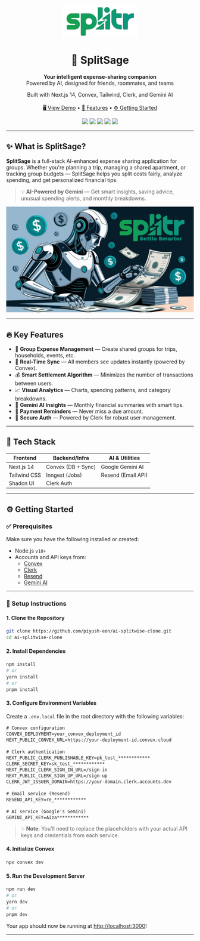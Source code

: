 <div align="center">
  <a href="https://github.com/piyush-eon/ai-splitwise-clone">
    <img src="./public/logos/logo.png" alt="SplitSage Logo" width="200" />
  </a>

  <h1>💸 SplitSage</h1>

  <p align="center">
    <strong>Your intelligent expense-sharing companion</strong><br/>
    Powered by AI, designed for friends, roommates, and teams
  </p>

  <p align="center">
    Built with Next.js 14, Convex, Tailwind, Clerk, and Gemini AI
    <br/><br/>
    <a href="#demo">🖥️ View Demo</a> • 
    <a href="#features">🚀 Features</a> • 
    <a href="#getting-started">⚙️ Getting Started</a>
  </p>

  <p align="center">
    <img src="https://img.shields.io/github/stars/piyush-eon/ai-splitwise-clone?style=social" />
    <img src="https://img.shields.io/badge/Next.js-14-black" />
    <img src="https://img.shields.io/badge/Tailwind-4.1.3-blue" />
    <img src="https://img.shields.io/badge/Convex-DB-orange" />
    <img src="https://img.shields.io/badge/License-MIT-green" />
  </p>
</div>

---

## ✨ What is SplitSage?

**SplitSage** is a full-stack AI-enhanced expense sharing application for groups. Whether you're planning a trip, managing a shared apartment, or tracking group budgets — SplitSage helps you split costs fairly, analyze spending, and get personalized financial tips.

> 💡 **AI-Powered by Gemini** — Get smart insights, saving advice, unusual spending alerts, and monthly breakdowns.

![Dashboard Preview](./public/hero.png)

---

## 🔥 Key Features

- 👥 **Group Expense Management** — Create shared groups for trips, households, events, etc.
- 🔄 **Real-Time Sync** — All members see updates instantly (powered by Convex).
- 💰 **Smart Settlement Algorithm** — Minimizes the number of transactions between users.
- 📈 **Visual Analytics** — Charts, spending patterns, and category breakdowns.
- 🧠 **Gemini AI Insights** — Monthly financial summaries with smart tips.
- 🔔 **Payment Reminders** — Never miss a due amount.
- 🔐 **Secure Auth** — Powered by Clerk for robust user management.

---

## 🧱 Tech Stack

| Frontend       | Backend/Infra       | AI & Utilities        |
|----------------|---------------------|------------------------|
| Next.js 14     | Convex (DB + Sync)  | Google Gemini AI      |
| Tailwind CSS   | Inngest (Jobs)      | Resend (Email API)    |
| Shadcn UI      | Clerk Auth          |                        |

---

## ⚙️ Getting Started

### ✅ Prerequisites

Make sure you have the following installed or created:

- Node.js `v18+`
- Accounts and API keys from:
  - [Convex](https://www.convex.dev/)
  - [Clerk](https://clerk.com)
  - [Resend](https://resend.com)
  - [Gemini AI](https://ai.google.dev/)

---

### 🧰 Setup Instructions

#### 1. Clone the Repository

```bash
git clone https://github.com/piyush-eon/ai-splitwise-clone.git
cd ai-splitwise-clone
```

#### 2. Install Dependencies

```bash
npm install
# or
yarn install
# or
pnpm install
```

#### 3. Configure Environment Variables

Create a `.env.local` file in the root directory with the following variables:

```env
# Convex configuration
CONVEX_DEPLOYMENT=your_convex_deployment_id
NEXT_PUBLIC_CONVEX_URL=https://your-deployment-id.convex.cloud

# Clerk authentication
NEXT_PUBLIC_CLERK_PUBLISHABLE_KEY=pk_test_************
CLERK_SECRET_KEY=sk_test_************
NEXT_PUBLIC_CLERK_SIGN_IN_URL=/sign-in
NEXT_PUBLIC_CLERK_SIGN_UP_URL=/sign-up
CLERK_JWT_ISSUER_DOMAIN=https://your-domain.clerk.accounts.dev

# Email service (Resend)
RESEND_API_KEY=re_************

# AI service (Google's Gemini)
GEMINI_API_KEY=AIza************
```

> 💡 **Note**: You'll need to replace the placeholders with your actual API keys and credentials from each service.

#### 4. Initialize Convex

```bash
npx convex dev
```

#### 5. Run the Development Server

```bash
npm run dev
# or
yarn dev
# or
pnpm dev
```

Your app should now be running at [http://localhost:3000](http://localhost:3000)!

---



